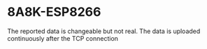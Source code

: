 # 8A8K-ESP8266

The reported data is changeable but not real. 
The data is uploaded continuously after the TCP connection
